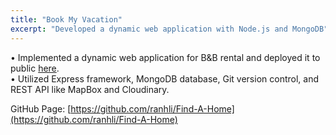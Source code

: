 ```yaml
---
title: "Book My Vacation"
excerpt: "Developed a dynamic web application with Node.js and MongoDB"
---
```


• Implemented a dynamic web application for B&B rental and deployed it to public [here](https://app-to3i.onrender.com).  
• Utilized Express framework, MongoDB database, Git version control, and REST API like MapBox and Cloudinary.

GitHub Page: [https://github.com/ranhli/Find-A-Home](https://github.com/ranhli/Find-A-Home)
